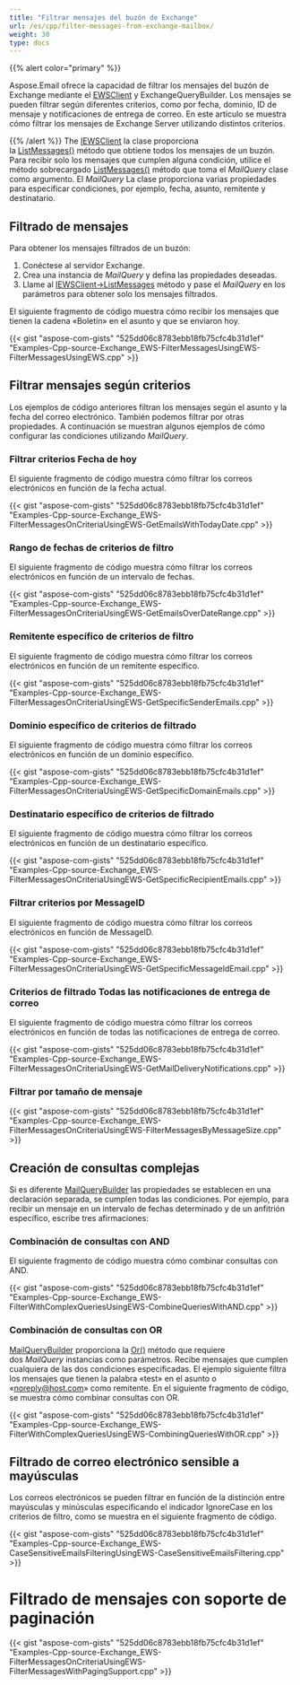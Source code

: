 ```yaml
---
title: "Filtrar mensajes del buzón de Exchange"
url: /es/cpp/filter-messages-from-exchange-mailbox/
weight: 30
type: docs
---
```


{{% alert color="primary" %}}

Aspose.Email ofrece la capacidad de filtrar los mensajes del buzón de Exchange mediante el [EWSClient](https://apireference.aspose.com/cpp/email/class/aspose.email.clients.exchange.web_service.e_w_s_client/) y ExchangeQueryBuilder. Los mensajes se pueden filtrar según diferentes criterios, como por fecha, dominio, ID de mensaje y notificaciones de entrega de correo. En este artículo se muestra cómo filtrar los mensajes de Exchange Server utilizando distintos criterios.

{{% /alert %}}
The [IEWSClient](https://apireference.aspose.com/cpp/email/class/aspose.email.clients.exchange.web_service.i_e_w_s_client/) la clase proporciona la [ListMessages()](https://apireference.aspose.com/cpp/email/class/aspose.email.clients.exchange.web_service.i_e_w_s_client/#aad8420247acd17cb1d73303ed1982d1e) método que obtiene todos los mensajes de un buzón. Para recibir solo los mensajes que cumplen alguna condición, utilice el método sobrecargado [ListMessages()](https://apireference.aspose.com/cpp/email/class/aspose.email.clients.exchange.web_service.i_e_w_s_client/#ac7bbdcc7ccacd4e8288ae6c7d929ea52) método que toma el *MailQuery* clase como argumento. El *MailQuery* La clase proporciona varias propiedades para especificar condiciones, por ejemplo, fecha, asunto, remitente y destinatario.
##  **Filtrado de mensajes**
Para obtener los mensajes filtrados de un buzón:

1. Conéctese al servidor Exchange.
1. Crea una instancia de *MailQuery* y defina las propiedades deseadas.
1. Llame al [IEWSClient->ListMessages](https://apireference.aspose.com/cpp/email/class/aspose.email.clients.exchange.web_service.i_e_w_s_client/#ac7bbdcc7ccacd4e8288ae6c7d929ea52) método y pase el *MailQuery* en los parámetros para obtener solo los mensajes filtrados.

El siguiente fragmento de código muestra cómo recibir los mensajes que tienen la cadena «Boletín» en el asunto y que se enviaron hoy.

{{< gist "aspose-com-gists" "525dd06c8783ebb18fb75cfc4b31d1ef" "Examples-Cpp-source-Exchange_EWS-FilterMessagesUsingEWS-FilterMessagesUsingEWS.cpp" >}}
##  **Filtrar mensajes según criterios**
Los ejemplos de código anteriores filtran los mensajes según el asunto y la fecha del correo electrónico. También podemos filtrar por otras propiedades. A continuación se muestran algunos ejemplos de cómo configurar las condiciones utilizando *MailQuery*.
###  **Filtrar criterios Fecha de hoy**
El siguiente fragmento de código muestra cómo filtrar los correos electrónicos en función de la fecha actual.



{{< gist "aspose-com-gists" "525dd06c8783ebb18fb75cfc4b31d1ef" "Examples-Cpp-source-Exchange_EWS-FilterMessagesOnCriteriaUsingEWS-GetEmailsWithTodayDate.cpp" >}}
###  **Rango de fechas de criterios de filtro**
El siguiente fragmento de código muestra cómo filtrar los correos electrónicos en función de un intervalo de fechas.



{{< gist "aspose-com-gists" "525dd06c8783ebb18fb75cfc4b31d1ef" "Examples-Cpp-source-Exchange_EWS-FilterMessagesOnCriteriaUsingEWS-GetEmailsOverDateRange.cpp" >}}
###  **Remitente específico de criterios de filtro**
El siguiente fragmento de código muestra cómo filtrar los correos electrónicos en función de un remitente específico.



{{< gist "aspose-com-gists" "525dd06c8783ebb18fb75cfc4b31d1ef" "Examples-Cpp-source-Exchange_EWS-FilterMessagesOnCriteriaUsingEWS-GetSpecificSenderEmails.cpp" >}}
###  **Dominio específico de criterios de filtrado**
El siguiente fragmento de código muestra cómo filtrar los correos electrónicos en función de un dominio específico.



{{< gist "aspose-com-gists" "525dd06c8783ebb18fb75cfc4b31d1ef" "Examples-Cpp-source-Exchange_EWS-FilterMessagesOnCriteriaUsingEWS-GetSpecificDomainEmails.cpp" >}}
###  **Destinatario específico de criterios de filtrado**
El siguiente fragmento de código muestra cómo filtrar los correos electrónicos en función de un destinatario específico.



{{< gist "aspose-com-gists" "525dd06c8783ebb18fb75cfc4b31d1ef" "Examples-Cpp-source-Exchange_EWS-FilterMessagesOnCriteriaUsingEWS-GetSpecificRecipientEmails.cpp" >}}
###  **Filtrar criterios por MessageID**
El siguiente fragmento de código muestra cómo filtrar los correos electrónicos en función de MessageID.



{{< gist "aspose-com-gists" "525dd06c8783ebb18fb75cfc4b31d1ef" "Examples-Cpp-source-Exchange_EWS-FilterMessagesOnCriteriaUsingEWS-GetSpecificMessageIdEmail.cpp" >}}
###  **Criterios de filtrado Todas las notificaciones de entrega de correo**
El siguiente fragmento de código muestra cómo filtrar los correos electrónicos en función de todas las notificaciones de entrega de correo.



{{< gist "aspose-com-gists" "525dd06c8783ebb18fb75cfc4b31d1ef" "Examples-Cpp-source-Exchange_EWS-FilterMessagesOnCriteriaUsingEWS-GetMailDeliveryNotifications.cpp" >}}
###  **Filtrar por tamaño de mensaje**
{{< gist "aspose-com-gists" "525dd06c8783ebb18fb75cfc4b31d1ef" "Examples-Cpp-source-Exchange_EWS-FilterMessagesOnCriteriaUsingEWS-FilterMessagesByMessageSize.cpp" >}}
##  **Creación de consultas complejas**
Si es diferente [MailQueryBuilder](https://apireference.aspose.com/cpp/email/class/aspose.email.tools.search.mail_query_builder/) las propiedades se establecen en una declaración separada, se cumplen todas las condiciones. Por ejemplo, para recibir un mensaje en un intervalo de fechas determinado y de un anfitrión específico, escribe tres afirmaciones:
###  **Combinación de consultas con AND**
El siguiente fragmento de código muestra cómo combinar consultas con AND.



{{< gist "aspose-com-gists" "525dd06c8783ebb18fb75cfc4b31d1ef" "Examples-Cpp-source-Exchange_EWS-FilterWithComplexQueriesUsingEWS-CombineQueriesWithAND.cpp" >}}
###  **Combinación de consultas con OR**

[MailQueryBuilder](https://apireference.aspose.com/cpp/email/class/aspose.email.tools.search.mail_query_builder/) proporciona la [Or()](https://apireference.aspose.com/cpp/email/class/aspose.email.tools.search.mail_query_builder/#afc735b8cd80758418502678ac69eecd4) método que requiere dos *MailQuery* instancias como parámetros. Recibe mensajes que cumplen cualquiera de las dos condiciones especificadas. El ejemplo siguiente filtra los mensajes que tienen la palabra «test» en el asunto o «noreply@host.com» como remitente. En el siguiente fragmento de código, se muestra cómo combinar consultas con OR.



{{< gist "aspose-com-gists" "525dd06c8783ebb18fb75cfc4b31d1ef" "Examples-Cpp-source-Exchange_EWS-FilterWithComplexQueriesUsingEWS-CombiningQueriesWithOR.cpp" >}}
##  **Filtrado de correo electrónico sensible a mayúsculas**
Los correos electrónicos se pueden filtrar en función de la distinción entre mayúsculas y minúsculas especificando el indicador IgnoreCase en los criterios de filtro, como se muestra en el siguiente fragmento de código.



{{< gist "aspose-com-gists" "525dd06c8783ebb18fb75cfc4b31d1ef" "Examples-Cpp-source-Exchange_EWS-CaseSensitiveEmailsFilteringUsingEWS-CaseSensitiveEmailsFiltering.cpp" >}}
#  **Filtrado de mensajes con soporte de paginación**
{{< gist "aspose-com-gists" "525dd06c8783ebb18fb75cfc4b31d1ef" "Examples-Cpp-source-Exchange_EWS-FilterMessagesOnCriteriaUsingEWS-FilterMessagesWithPagingSupport.cpp" >}}
